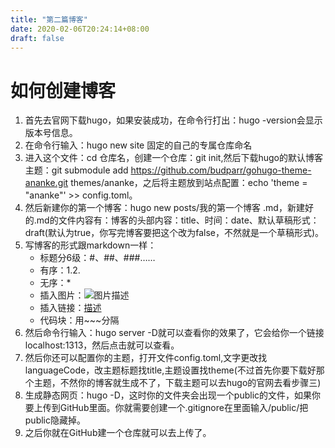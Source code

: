 ```yaml
---
title: "第二篇博客"
date: 2020-02-06T20:24:14+08:00
draft: false
---
```


# 如何创建博客
1. 首先去官网下载hugo，如果安装成功，在命令行打出：hugo -version会显示版本号信息。
2. 在命令行输入：hugo new site 固定的自己的专属仓库命名
3. 进入这个文件：cd 仓库名，创建一个仓库：git init,然后下载hugo的默认博客主题：git submodule add https://github.com/budparr/gohugo-theme-ananke.git themes/ananke，之后将主题放到站点配置：echo 'theme = "ananke"' >> config.toml。
4. 然后新建你的第一个博客：hugo new posts/我的第一个博客 .md，新建好的.md的文件内容有：博客的头部内容：title、时间：date、默认草稿形式：draft(默认为true，你写完博客要把这个改为false，不然就是一个草稿形式)。
5. 写博客的形式跟markdown一样：
    * 标题分6级：#、##、###……
    * 有序：1.2.
    * 无序：*
    * 插入图片：![图片描述](图片链接)
    * 插入链接：[描述](链接)
    * 代码块：用~~~分隔
6. 然后命令行输入：hugo server -D就可以查看你的效果了，它会给你一个链接localhost:1313，然后点击就可以查看。
7. 然后你还可以配置你的主题，打开文件config.toml,文字更改找languageCode，改主题标题找title,主题设置找theme(不过首先你要下载好那个主题，不然你的博客就生成不了，下载主题可以去hugo的官网去看步骤三)
8. 生成静态网页：hugo -D，这时你的文件夹会出现一个public的文件，如果你要上传到GitHub里面。你就需要创建一个.gitignore在里面输入/public/把public隐藏掉。
9. 之后你就在GitHub建一个仓库就可以去上传了。
